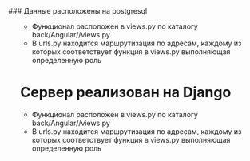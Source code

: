 </ul>
### Данные расположены на postgresql
<ul>
<ul>
  <li>Функционал расположен в views.py по каталогу back/Angular//views.py</li>
  <li>В urls.py находится маршрутизация по адресам, каждому из которых соответствует функция в views.py выполняющая определенную роль</li>
 </ul>
 
<h1> Сервер реализован на Django</h1>
<ul>
  <li>Функционал расположен в views.py по каталогу back/Angular//views.py</li>
  <li>В urls.py находится маршрутизация по адресам, каждому из которых соответствует функция в views.py выполняющая определенную роль</li>
 </ul>
